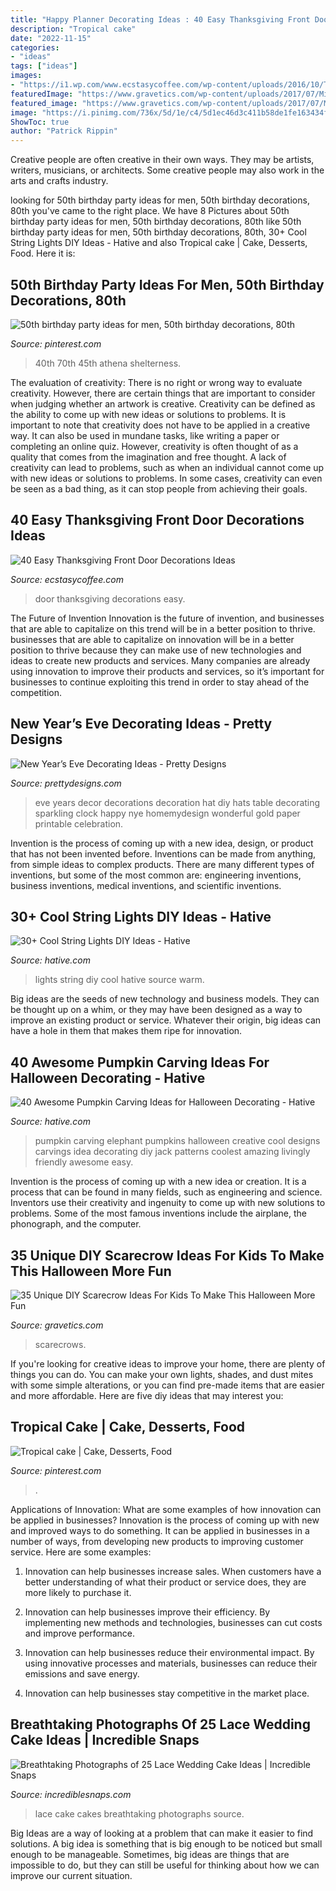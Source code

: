 ```yaml
---
title: "Happy Planner Decorating Ideas : 40 Easy Thanksgiving Front Door Decorations Ideas"
description: "Tropical cake"
date: "2022-11-15"
categories:
- "ideas"
tags: ["ideas"]
images:
- "https://i1.wp.com/www.ecstasycoffee.com/wp-content/uploads/2016/10/Thanksgiving-Front-Door-Decorations-13.jpg"
featuredImage: "https://www.gravetics.com/wp-content/uploads/2017/07/Minion-Scarecrows.jpg"
featured_image: "https://www.gravetics.com/wp-content/uploads/2017/07/Minion-Scarecrows.jpg"
image: "https://i.pinimg.com/736x/5d/1e/c4/5d1ec46d3c411b58de1fe163434f5ee2--tropical-cake-decorating.jpg"
ShowToc: true
author: "Patrick Rippin"
---
```



Creative people are often creative in their own ways. They may be artists, writers, musicians, or architects. Some creative people may also work in the arts and crafts industry.

	

		
looking for 50th birthday party ideas for men, 50th birthday decorations, 80th you've came to the right place. We have 8 Pictures about 50th birthday party ideas for men, 50th birthday decorations, 80th like 50th birthday party ideas for men, 50th birthday decorations, 80th, 30+ Cool String Lights DIY Ideas - Hative and also Tropical cake | Cake, Desserts, Food. Here it is:
		
    
## 50th Birthday Party Ideas For Men, 50th Birthday Decorations, 80th

<img loading=lazy src="https://i.pinimg.com/736x/b8/4d/8e/b84d8e098d63991f5e41129e9112baec--th-birthday.jpg" onerror="this.onerror=null;this.src='https://tse4.mm.bing.net/th?id=OIP.4zMle9-HMw2bVlOuvlK5YAHaJ3&amp;pid=15.1';" alt="50th birthday party ideas for men, 50th birthday decorations, 80th">

_Source: pinterest.com_

>40th 70th 45th athena shelterness. 

	

The evaluation of creativity: There is no right or wrong way to evaluate creativity. However, there are certain things that are important to consider when judging whether an artwork is creative.
Creativity can be defined as the ability to come up with new ideas or solutions to problems. It is important to note that creativity does not have to be applied in a creative way. It can also be used in mundane tasks, like writing a paper or completing an online quiz. However, creativity is often thought of as a quality that comes from the imagination and free thought. A lack of creativity can lead to problems, such as when an individual cannot come up with new ideas or solutions to problems. In some cases, creativity can even be seen as a bad thing, as it can stop people from achieving their goals.

    
## 40 Easy Thanksgiving Front Door Decorations Ideas

<img loading=lazy src="https://i1.wp.com/www.ecstasycoffee.com/wp-content/uploads/2016/10/Thanksgiving-Front-Door-Decorations-13.jpg" onerror="this.onerror=null;this.src='https://tse1.mm.bing.net/th?id=OIP.ftgLEwJowab5hv_kvsBSpwHaJ4&amp;pid=15.1';" alt="40 Easy Thanksgiving Front Door Decorations Ideas">

_Source: ecstasycoffee.com_

>door thanksgiving decorations easy. 

	

The Future of Invention
Innovation is the future of invention, and businesses that are able to capitalize on this trend will be in a better position to thrive. businesses that are able to capitalize on innovation will be in a better position to thrive because they can make use of new technologies and ideas to create new products and services. Many companies are already using innovation to improve their products and services, so it’s important for businesses to continue exploiting this trend in order to stay ahead of the competition.

    
## New Year’s Eve Decorating Ideas - Pretty Designs

<img loading=lazy src="http://www.prettydesigns.com/wp-content/uploads/2014/12/Party-Hat-Design.jpg" onerror="this.onerror=null;this.src='https://tse4.mm.bing.net/th?id=OIP.Xu-A0nxbMcb9Re8sFgffZQHaLc&amp;pid=15.1';" alt="New Year’s Eve Decorating Ideas - Pretty Designs">

_Source: prettydesigns.com_

>eve years decor decorations decoration hat diy hats table decorating sparkling clock happy nye homemydesign wonderful gold paper printable celebration. 

	

Invention is the process of coming up with a new idea, design, or product that has not been invented before. Inventions can be made from anything, from simple ideas to complex products. There are many different types of inventions, but some of the most common are: engineering inventions, business inventions, medical inventions, and scientific inventions.

    
## 30+ Cool String Lights DIY Ideas - Hative

<img loading=lazy src="https://hative.com/wp-content/uploads/2015/01/string-lights-diy-ideas/24-string-lights-diy-ideas.jpg" onerror="this.onerror=null;this.src='https://tse2.mm.bing.net/th?id=OIP.HoVdMxoVn1uKkgzgX9FFbgHaKG&amp;pid=15.1';" alt="30+ Cool String Lights DIY Ideas - Hative">

_Source: hative.com_

>lights string diy cool hative source warm. 

	

Big ideas are the seeds of new technology and business models. They can be thought up on a whim, or they may have been designed as a way to improve an existing product or service. Whatever their origin, big ideas can have a hole in them that makes them ripe for innovation.

    
## 40 Awesome Pumpkin Carving Ideas For Halloween Decorating - Hative

<img loading=lazy src="https://hative.com/wp-content/uploads/2014/10/pumpkin-carving-ideas/25-elephant-pumpkin.jpg" onerror="this.onerror=null;this.src='https://tse2.mm.bing.net/th?id=OIP.ckNgBTfrVTNPfZ8VyDiHAQHaIh&amp;pid=15.1';" alt="40 Awesome Pumpkin Carving Ideas for Halloween Decorating - Hative">

_Source: hative.com_

>pumpkin carving elephant pumpkins halloween creative cool designs carvings idea decorating diy jack patterns coolest amazing livingly friendly awesome easy. 

	

Invention is the process of coming up with a new idea or creation. It is a process that can be found in many fields, such as engineering and science. Inventors use their creativity and ingenuity to come up with new solutions to problems. Some of the most famous inventions include the airplane, the phonograph, and the computer.

    
## 35 Unique DIY Scarecrow Ideas For Kids To Make This Halloween More Fun

<img loading=lazy src="https://www.gravetics.com/wp-content/uploads/2017/07/Minion-Scarecrows.jpg" onerror="this.onerror=null;this.src='https://tse3.mm.bing.net/th?id=OIP.IyYFXL_OQj4kcevLSJguSgHaNK&amp;pid=15.1';" alt="35 Unique DIY Scarecrow Ideas For Kids To Make This Halloween More Fun">

_Source: gravetics.com_

>scarecrows. 

	

If you're looking for creative ideas to improve your home, there are plenty of things you can do. You can make your own lights, shades, and dust mites with some simple alterations, or you can find pre-made items that are easier and more affordable. Here are five diy ideas that may interest you: 

    
## Tropical Cake | Cake, Desserts, Food

<img loading=lazy src="https://i.pinimg.com/736x/5d/1e/c4/5d1ec46d3c411b58de1fe163434f5ee2--tropical-cake-decorating.jpg" onerror="this.onerror=null;this.src='https://tse4.mm.bing.net/th?id=OIP.eP4H9cFQKmGORhmAgCX3rwHaJ3&amp;pid=15.1';" alt="Tropical cake | Cake, Desserts, Food">

_Source: pinterest.com_

>. 

	

Applications of Innovation: What are some examples of how innovation can be applied in businesses?
Innovation is the process of coming up with new and improved ways to do something. It can be applied in businesses in a number of ways, from developing new products to improving customer service. Here are some examples:
1. Innovation can help businesses increase sales. When customers have a better understanding of what their product or service does, they are more likely to purchase it.

2. Innovation can help businesses improve their efficiency. By implementing new methods and technologies, businesses can cut costs and improve performance.

3. Innovation can help businesses reduce their environmental impact. By using innovative processes and materials, businesses can reduce their emissions and save energy.

4. Innovation can help businesses stay competitive in the market place.

    
## Breathtaking Photographs Of 25 Lace Wedding Cake Ideas | Incredible Snaps

<img loading=lazy src="http://www.incrediblesnaps.com/wp-content/uploads/2014/11/Lace-Wedding-Cakes-12.jpg" onerror="this.onerror=null;this.src='https://tse3.mm.bing.net/th?id=OIP.f7wrsKiX5MTMbRdXOkDx4QHaO5&amp;pid=15.1';" alt="Breathtaking Photographs of 25 Lace Wedding Cake Ideas | Incredible Snaps">

_Source: incrediblesnaps.com_

>lace cake cakes breathtaking photographs source. 

	

Big Ideas are a way of looking at a problem that can make it easier to find solutions. A big idea is something that is big enough to be noticed but small enough to be manageable. Sometimes, big ideas are things that are impossible to do, but they can still be useful for thinking about how we can improve our current situation.

